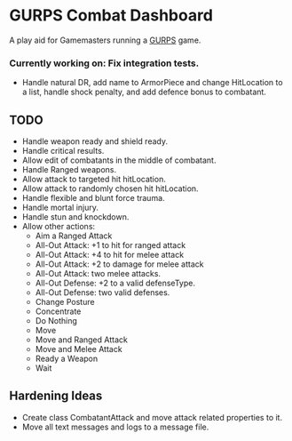 # GURPS Combat Dashboard

A play aid for Gamemasters running a [GURPS](http://www.sjgames.com/gurps/) game.

### Currently working on: Fix integration tests.

* Handle natural DR, add name to ArmorPiece and change HitLocation to a list, handle shock penalty, and add defence
  bonus to combatant.

## TODO

* Handle weapon ready and shield ready.
* Handle critical results.
* Allow edit of combatants in the middle of combatant.
* Handle Ranged weapons.
* Allow attack to targeted hit hitLocation.
* Allow attack to randomly chosen hit hitLocation.
* Handle flexible and blunt force trauma.
* Handle mortal injury.
* Handle stun and knockdown.
* Allow other actions:
    * Aim a Ranged Attack
    * All-Out Attack: +1 to hit for ranged attack
    * All-Out Attack: +4 to hit for melee attack
    * All-Out Attack: +2 to damage for melee attack
    * All-Out Attack: two melee attacks.
    * All-Out Defense: +2 to a valid defenseType.
    * All-Out Defense: two valid defenses.
    * Change Posture
    * Concentrate
    * Do Nothing
    * Move
    * Move and Ranged Attack
    * Move and Melee Attack
    * Ready a Weapon
    * Wait

## Hardening Ideas

* Create class CombatantAttack and move attack related properties to it.
* Move all text messages and logs to a message file.
